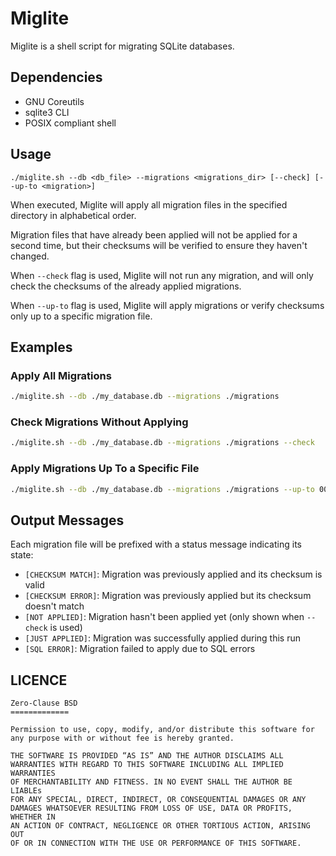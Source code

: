 # Miglite

Miglite is a shell script for migrating SQLite databases.

## Dependencies

- GNU Coreutils
- sqlite3 CLI
- POSIX compliant shell

## Usage

```
./miglite.sh --db <db_file> --migrations <migrations_dir> [--check] [--up-to <migration>]
```

When executed, Miglite will apply all migration files in the specified directory in alphabetical
order.

Migration files that have already been applied will not be applied for a second time, but their
checksums will be verified to ensure they haven't changed.

When `--check` flag is used, Miglite will not run any migration, and will only check the checksums
of the already applied migrations.

When `--up-to` flag is used, Miglite will apply migrations or verify checksums only up to a specific
migration file.

## Examples

### Apply All Migrations

```bash
./miglite.sh --db ./my_database.db --migrations ./migrations
```

### Check Migrations Without Applying

```bash
./miglite.sh --db ./my_database.db --migrations ./migrations --check
```

### Apply Migrations Up To a Specific File

```bash
./miglite.sh --db ./my_database.db --migrations ./migrations --up-to 005_create_products.sql
```

## Output Messages

Each migration file will be prefixed with a status message indicating its state:

- `[CHECKSUM MATCH]`: Migration was previously applied and its checksum is valid
- `[CHECKSUM ERROR]`: Migration was previously applied but its checksum doesn't match
- `[NOT APPLIED]`: Migration hasn't been applied yet (only shown when `--check` is used)
- `[JUST APPLIED]`: Migration was successfully applied during this run
- `[SQL ERROR]`: Migration failed to apply due to SQL errors

## LICENCE

```
Zero-Clause BSD
=============

Permission to use, copy, modify, and/or distribute this software for
any purpose with or without fee is hereby granted.

THE SOFTWARE IS PROVIDED “AS IS” AND THE AUTHOR DISCLAIMS ALL
WARRANTIES WITH REGARD TO THIS SOFTWARE INCLUDING ALL IMPLIED WARRANTIES
OF MERCHANTABILITY AND FITNESS. IN NO EVENT SHALL THE AUTHOR BE LIABLEs
FOR ANY SPECIAL, DIRECT, INDIRECT, OR CONSEQUENTIAL DAMAGES OR ANY
DAMAGES WHATSOEVER RESULTING FROM LOSS OF USE, DATA OR PROFITS, WHETHER IN
AN ACTION OF CONTRACT, NEGLIGENCE OR OTHER TORTIOUS ACTION, ARISING OUT
OF OR IN CONNECTION WITH THE USE OR PERFORMANCE OF THIS SOFTWARE.
```
